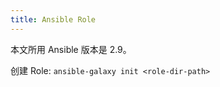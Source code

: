 ```yaml
---
title: Ansible Role
---
```



本文所用 Ansible 版本是 2.9。

创建 Role: `ansible-galaxy init <role-dir-path>`
